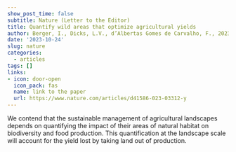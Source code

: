 ```yaml
---
show_post_time: false
subtitle: Nature (Letter to the Editor)
title: Quantify wild areas that optimize agricultural yields
author: Berger, I., Dicks, L.V., d’Albertas Gomes de Carvalho, F., 2023. Quantify wild areas that optimize agricultural yields
date: '2023-10-24'
slug: nature
categories:
  - articles
tags: []
links:
- icon: door-open
  icon_pack: fas
  name: link to the paper
  url: https://www.nature.com/articles/d41586-023-03312-y
---
```


We contend that the sustainable management of agricultural landscapes depends on quantifying the impact of their areas of natural habitat on biodiversity and food production. This quantification at the landscape scale will account for the yield lost by taking land out of production.
